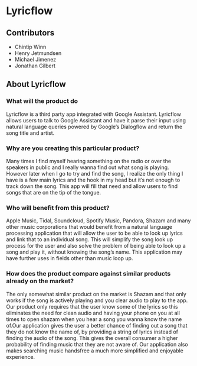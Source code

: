# Lyricflow

## Contributors

* Chintip Winn
* Henry Jetmundsen
* Michael Jimenez
* Jonathan Gilbert 
## About Lyricflow

### What will the product do

Lyricflow is a third party app integrated with Google Assistant. Lyricflow allows users to talk to Google Assistant and have it parse their input using natural language queries powered by Google’s Dialogflow and return the song title and artist. 

### Why are you creating this particular product?

Many times I find myself hearing something on the radio or over the speakers in public and I really wanna find out what song is playing. However later when I go to try and find the song, I realize the only thing I have is a few main lyrics and the hook in my head but it’s not enough to track down the song. This app will fill that need and allow users to find songs that are on the tip of the tongue. 

### Who will benefit from this product?

Apple Music, Tidal, Soundcloud, Spotify Music, Pandora, Shazam and many other music corporations that would benefit from a natural language processing application that will allow the user to be able to look up lyrics and link that to an individual song. This will simplify the song look up process for the user and also solve the problem of being able to look up a song and play it, without knowing the song’s name. This application may have further uses in fields other than music loop up.

### How does the product compare against similar products already on the market?

The only somewhat similar product on the market is Shazam and that only works if the song is actively playing and you clear audio to play to the app. Our product only requires that the user know some of the lyrics so this eliminates the need for clean audio and having your phone on you at all times to open shazam when you hear a song you wanna know the name of.Our application gives the user a better chance of finding out a song that they do not know the name of, by providing a string of lyrics instead of finding the audio of the song. This gives the overall consumer a higher probability of finding music that they are not aware of. Our application also makes searching music handsfree a much more simplified and enjoyable experience.